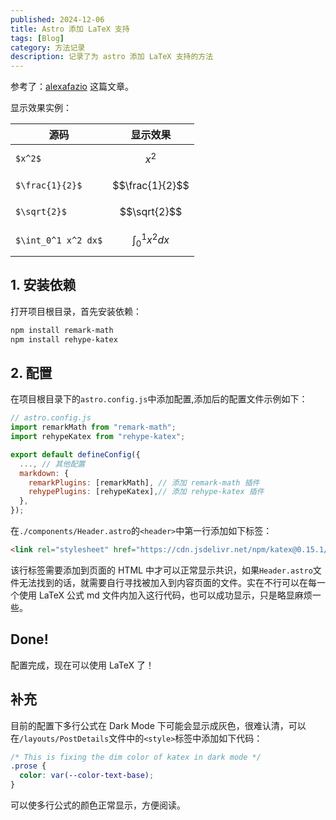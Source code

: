 ```yaml
---
published: 2024-12-06
title: Astro 添加 LaTeX 支持
tags: [Blog]
category: 方法记录
description: 记录了为 astro 添加 LaTeX 支持的方法
---
```


参考了：[alexafazio](https://alexafazio.dev/blog/render-latex-in-astro/) 这篇文章。

显示效果实例：

| 源码                | 显示效果            |
| ------------------- | ------------------- |
| `$x^2$`             | $$x^2$$             |
| `$\frac{1}{2}$`     | $$\frac{1}{2}$$     |
| `$\sqrt{2}$`        | $$\sqrt{2}$$        |
| `$\int_0^1 x^2 dx$` | $$\int_0^1 x^2 dx$$ |

## 1. 安装依赖

打开项目根目录，首先安装依赖：

```bash
npm install remark-math
npm install rehype-katex
```

## 2. 配置

在项目根目录下的`astro.config.js`中添加配置,添加后的配置文件示例如下：

```js
// astro.config.js
import remarkMath from "remark-math";
import rehypeKatex from "rehype-katex";

export default defineConfig({
  ..., // 其他配置
  markdown: {
    remarkPlugins: [remarkMath], // 添加 remark-math 插件
    rehypePlugins: [rehypeKatex],// 添加 rehype-katex 插件
  },
});
```

在`./components/Header.astro`的`<header>`中第一行添加如下标签：

```HTML
<link rel="stylesheet" href="https://cdn.jsdelivr.net/npm/katex@0.15.1/dist/katex.css" integrity="sha384-WsHMgfkABRyG494OmuiNmkAOk8nhO1qE+Y6wns6v+EoNoTNxrWxYpl5ZYWFOLPCM" crossorigin="anonymous">
```

该行标签需要添加到页面的 HTML 中才可以正常显示共识，如果`Header.astro`文件无法找到的话，就需要自行寻找被加入到内容页面的文件。实在不行可以在每一个使用 LaTeX 公式 md 文件内加入这行代码，也可以成功显示，只是略显麻烦一些。

## Done!

配置完成，现在可以使用 LaTeX 了！

## 补充

目前的配置下多行公式在 Dark Mode 下可能会显示成灰色，很难认清，可以在`/layouts/PostDetails`文件中的`<style>`标签中添加如下代码：

```css
/* This is fixing the dim color of katex in dark mode */
.prose {
  color: var(--color-text-base);
}
```

可以使多行公式的颜色正常显示，方便阅读。
